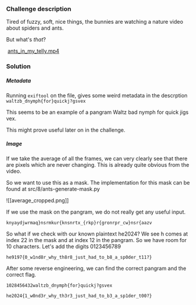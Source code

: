 ### Challenge description
Tired of fuzzy, soft, nice things, the bunnies are watching a nature video about spiders and ants.

But what's _that_?

 [ants_in_my_telly.mp4](https://24.hackyeaster.com/app/rest/user/challenge/35/file)

### Solution

##### Metadata
Running `exiftool` on the file, gives some weird metadata in the descrption
`waltzb_dnymph{for}quickj?gsvex`

This seems to be an example of a pangram
Waltz bad nymph for quick jigs vex.

This might prove useful later on in the challenge.

##### Image

If we take the average of all the frames, we can very clearly see that there are pixels which are never changing. This is already quite obvious from the video.

So we want to use this as a mask. 
The implementation for this mask can be found at src/8/ants-generate-mask.py

![[average_cropped.png]]

If we use the mask on the pangram, we do not really get any useful input. 

```
knyaydjwrmaq}nsrmkur{knsnrtx_{rkp}r{gronrpr_cw}nsr{aazv
```

So what if we check with our known plaintext he2024?
We see h comes at index 22 in the mask and at index 12 in the pangram. So we have room for 10 characters.
Let's add the digits 0123456789

```
he9197{0_w1nd8r_why_th8r8_just_had_to_b8_a_sp0der_t11?}
```

After some reverse engineering, we can find the correct pangram and the correct flag.

```
1028456432waltzb_dnymph{for}quickj?gsvex

he2024{1_w0nd3r_why_th3r3_just_had_to_b3_a_sp1der_t00?}
```